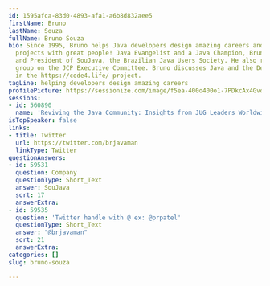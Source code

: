```yaml
---
id: 1595afca-83d0-4893-afa1-a6b8d832aee5
firstName: Bruno
lastName: Souza
fullName: Bruno Souza
bio: Since 1995, Bruno helps Java developers design amazing careers and work on cool
  projects with great people! Java Evangelist and a Java Champion, Bruno is the founder
  and President of SouJava, the Brazilian Java Users Society. He also represents the
  group on the JCP Executive Committee. Bruno discusses Java and the Developer Career
  in the https://code4.life/ project.
tagLine: helping developers design amazing careers
profilePicture: https://sessionize.com/image/f5ea-400o400o1-7PDkcAx4GvdyyQxXxcu1NL.jpg
sessions:
- id: 560890
  name: 'Reviving the Java Community: Insights from JUG Leaders Worldwide'
isTopSpeaker: false
links:
- title: Twitter
  url: https://twitter.com/brjavaman
  linkType: Twitter
questionAnswers:
- id: 59531
  question: Company
  questionType: Short_Text
  answer: SouJava
  sort: 17
  answerExtra: 
- id: 59535
  question: 'Twitter handle with @ ex: @prpatel'
  questionType: Short_Text
  answer: "@brjavaman"
  sort: 21
  answerExtra: 
categories: []
slug: bruno-souza

---
```

